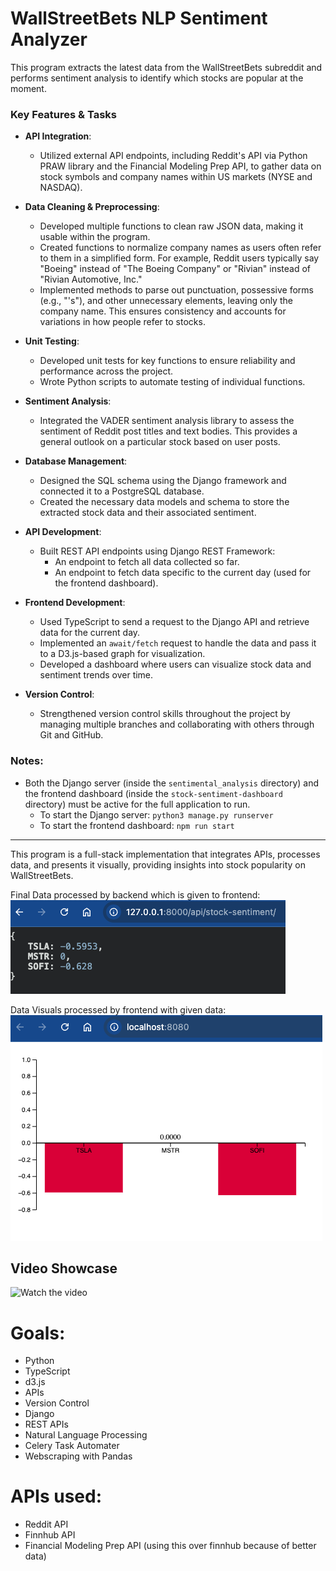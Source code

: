 # WallStreetBets NLP Sentiment Analyzer

This program extracts the latest data from the WallStreetBets subreddit and performs sentiment analysis to identify which stocks are popular at the moment.

### Key Features & Tasks

- **API Integration**:
    - Utilized external API endpoints, including Reddit's API via Python PRAW library and the Financial Modeling Prep API, to gather data on stock symbols and company names within US markets (NYSE and NASDAQ).
    
- **Data Cleaning & Preprocessing**:
    - Developed multiple functions to clean raw JSON data, making it usable within the program.
    - Created functions to normalize company names as users often refer to them in a simplified form. For example, Reddit users typically say "Boeing" instead of "The Boeing Company" or "Rivian" instead of "Rivian Automotive, Inc."
    - Implemented methods to parse out punctuation, possessive forms (e.g., "'s"), and other unnecessary elements, leaving only the company name. This ensures consistency and accounts for variations in how people refer to stocks.

- **Unit Testing**:
    - Developed unit tests for key functions to ensure reliability and performance across the project.
    - Wrote Python scripts to automate testing of individual functions.

- **Sentiment Analysis**:
    - Integrated the VADER sentiment analysis library to assess the sentiment of Reddit post titles and text bodies. This provides a general outlook on a particular stock based on user posts.
    
- **Database Management**:
    - Designed the SQL schema using the Django framework and connected it to a PostgreSQL database.
    - Created the necessary data models and schema to store the extracted stock data and their associated sentiment.

- **API Development**:
    - Built REST API endpoints using Django REST Framework:
        - An endpoint to fetch all data collected so far.
        - An endpoint to fetch data specific to the current day (used for the frontend dashboard).
        
- **Frontend Development**:
    - Used TypeScript to send a request to the Django API and retrieve data for the current day.
    - Implemented an `await/fetch` request to handle the data and pass it to a D3.js-based graph for visualization.
    - Developed a dashboard where users can visualize stock data and sentiment trends over time.

- **Version Control**:
    - Strengthened version control skills throughout the project by managing multiple branches and collaborating with others through Git and GitHub.

### Notes:

- Both the Django server (inside the `sentimental_analysis` directory) and the frontend dashboard (inside the `stock-sentiment-dashboard` directory) must be active for the full application to run.
    - To start the Django server: `python3 manage.py runserver`
    - To start the frontend dashboard: `npm run start`

---

This program is a full-stack implementation that integrates APIs, processes data, and presents it visually, providing insights into stock popularity on WallStreetBets.

Final Data processed by backend which is given to frontend:
![Local Image](./exampleredirect.png)

Data Visuals processed by frontend with given data:
![Local Image](./exampleoutput.png)

## Video Showcase

![Watch the video](https://www.youtube.com/watch?v=yaM3HXw87Ho)



# Goals:
- Python
- TypeScript
- d3.js
- APIs
- Version Control
- Django
- REST APIs
- Natural Language Processing
- Celery Task Automater
- Webscraping with Pandas


# APIs used: 
- Reddit API
- Finnhub API
- Financial Modeling Prep API (using this over finnhub because of better data)
